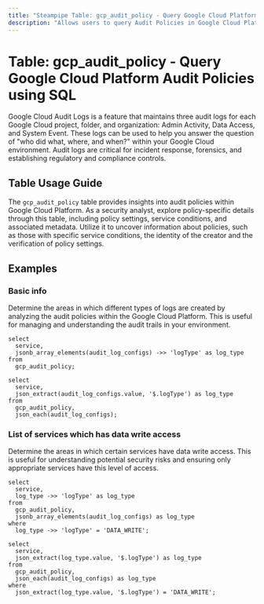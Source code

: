 ```yaml
---
title: "Steampipe Table: gcp_audit_policy - Query Google Cloud Platform Audit Policies using SQL"
description: "Allows users to query Audit Policies in Google Cloud Platform, specifically the settings and configurations of all audit policies, providing insights into compliance and security posture."
---
```


# Table: gcp_audit_policy - Query Google Cloud Platform Audit Policies using SQL

Google Cloud Audit Logs is a feature that maintains three audit logs for each Google Cloud project, folder, and organization: Admin Activity, Data Access, and System Event. These logs can be used to help you answer the question of "who did what, where, and when?" within your Google Cloud environment. Audit logs are critical for incident response, forensics, and establishing regulatory and compliance controls.

## Table Usage Guide

The `gcp_audit_policy` table provides insights into audit policies within Google Cloud Platform. As a security analyst, explore policy-specific details through this table, including policy settings, service conditions, and associated metadata. Utilize it to uncover information about policies, such as those with specific service conditions, the identity of the creator and the verification of policy settings.

## Examples

### Basic info
Determine the areas in which different types of logs are created by analyzing the audit policies within the Google Cloud Platform. This is useful for managing and understanding the audit trails in your environment.

```sql+postgres
select
  service,
  jsonb_array_elements(audit_log_configs) ->> 'logType' as log_type
from
  gcp_audit_policy;
```

```sql+sqlite
select
  service,
  json_extract(audit_log_configs.value, '$.logType') as log_type
from
  gcp_audit_policy,
  json_each(audit_log_configs);
```


### List of services which has data write access
Determine the areas in which certain services have data write access. This is useful for understanding potential security risks and ensuring only appropriate services have this level of access.

```sql+postgres
select
  service,
  log_type ->> 'logType' as log_type
from
  gcp_audit_policy,
  jsonb_array_elements(audit_log_configs) as log_type
where
  log_type ->> 'logType' = 'DATA_WRITE';
```

```sql+sqlite
select
  service,
  json_extract(log_type.value, '$.logType') as log_type
from
  gcp_audit_policy,
  json_each(audit_log_configs) as log_type
where
  json_extract(log_type.value, '$.logType') = 'DATA_WRITE';
```